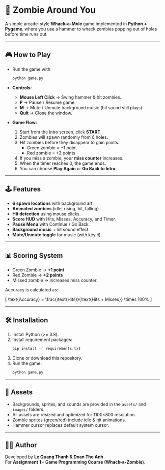 # 🧟 Zombie Around You

A simple arcade-style **Whack-a-Mole** game implemented in **Python + Pygame**, where you use a hammer to whack zombies popping out of holes before time runs out.  

---

## 🎮 How to Play

- Run the game with:
  ```bash
  python game.py
  ```

- **Controls:**
  - **Mouse Left Click** → Swing hammer & hit zombies.
  - **P** → Pause / Resume game.
  - **M** → Mute / Unmute background music (hit sound still plays).
  - **Quit** → Close the window.

- **Game Flow:**
  1. Start from the intro screen, click **START**.
  2. Zombies will spawn randomly from 6 holes.
  3. Hit zombies before they disappear to gain points.
     - Green zombie = +1 point  
     - Red zombie = +2 points
  4. If you miss a zombie, your **miss counter** increases.
  5. When the timer reaches 0, the game ends.
  6. You can choose **Play Again** or **Go Back to Intro**.

---

## 🕹 Features

- **6 spawn locations** with background art.
- **Animated zombies** (idle, rising, hit, falling).
- **Hit detection** using mouse clicks.
- **Score HUD** with Hits, Misses, Accuracy, and Timer.
- **Pause Menu** with Continue / Go Back.
- **Background music** + hit sound effect.
- **Mute/Unmute toggle** for music (with key `M`).

---

## 📊 Scoring System

- Green Zombie → **+1 point**
- Red Zombie → **+2 points**
- Missed zombie → increases miss counter.

Accuracy is calculated as:

\[
\text{Accuracy} = \frac{\text{Hits}}{\text{Hits + Misses}} \times 100\%
\]  

---

## 🛠 Installation

1. Install Python (>= 3.8).
2. Install requirement packages:
   ```bash
   pip install -r requirements.txt
   ```
3. Clone or download this repository.
4. Run the game:
   ```bash
   python game.py
   ```

---

## 🎵 Assets

- Backgrounds, sprites, and sounds are provided in the `assets/` and `images/` folders.
- All assets are resized and optimized for 1100×800 resolution.
- Zombie sprites (green/red) include idle & hit animations.
- Hammer cursor replaces default system cursor.

---

## 👨‍💻 Author

Developed by **Le Quang Thanh & Doan The Anh**  
For **Assignment 1 – Game Programming Course (Whack-a-Zombie)**.
